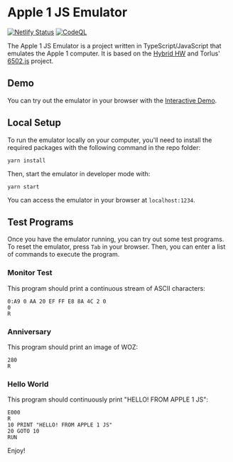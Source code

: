 # Apple 1 JS Emulator
[![Netlify Status](https://api.netlify.com/api/v1/badges/8dda601a-c4c2-4cde-80c4-bc08ffd6d18e/deploy-status)](https://app.netlify.com/sites/stidme/deploys)
[![CodeQL](https://github.com/stid/Apple1JS/actions/workflows/github-code-scanning/codeql/badge.svg)](https://github.com/stid/Apple1JS/actions/workflows/github-code-scanning/codeql)

The Apple 1 JS Emulator is a project written in TypeScript/JavaScript that emulates the Apple 1 computer. It is based on the [Hybrid HW](https://github.com/stid/APPLE-1-ReplicaDue) and Torlus' [6502.js](https://github.com/Torlus/6502.js) project.

## Demo

You can try out the emulator in your browser with the [Interactive Demo](https://stid.me).

## Local Setup

To run the emulator locally on your computer, you'll need to install the required packages with the following command in the repo folder:

``` ssh
yarn install
```

Then, start the emulator in developer mode with:

``` ssh
yarn start
```

You can access the emulator in your browser at `localhost:1234`.

## Test Programs

Once you have the emulator running, you can try out some test programs. To reset the emulator, press `Tab` in your browser. Then, you can enter a list of commands to execute the program.

### Monitor Test

This program should print a continuous stream of ASCII characters:

```basic
0:A9 0 AA 20 EF FF E8 8A 4C 2 0
0
R
```

### Anniversary

This program should print an image of WOZ:

```basic
280
R
```

### Hello World

This program should continuously print "HELLO! FROM APPLE 1 JS":

```basic
E000
R
10 PRINT "HELLO! FROM APPLE 1 JS"
20 GOTO 10
RUN
```

Enjoy!
